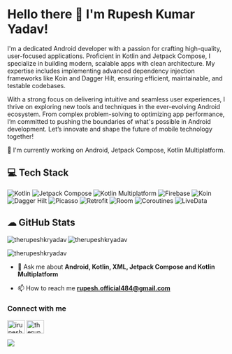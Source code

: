 # Hello there 👋 I'm Rupesh Kumar Yadav!

I'm a dedicated Android developer with a passion for crafting high-quality, user-focused applications. Proficient in Kotlin and Jetpack Compose, I specialize in building modern, scalable apps with clean architecture. My expertise includes implementing advanced dependency injection frameworks like Koin and Dagger Hilt, ensuring efficient, maintainable, and testable codebases.

With a strong focus on delivering intuitive and seamless user experiences, I thrive on exploring new tools and techniques in the ever-evolving Android ecosystem. From complex problem-solving to optimizing app performance, I’m committed to pushing the boundaries of what's possible in Android development. Let’s innovate and shape the future of mobile technology together!

🌱 I'm currently working on Android, Jetpack Compose, Kotlin Multiplatform.

## 💻 Tech Stack
![Kotlin](https://img.shields.io/badge/kotlin-43853D.svg?style=for-the-badge&logo=kotlin&logoColor=white) ![Jetpack Compose](https://img.shields.io/badge/jetpack_compose-39457E.svg?style=for-the-badge&logo=jetpack-compose&logoColor=white) ![Kotlin Multiplatform](https://img.shields.io/badge/KMM-35495E?&style=for-the-badge&logo=kotlin&logoColor=white) ![Firebase](https://img.shields.io/badge/firebase-%23039BE5.svg?style=for-the-badge&logo=firebase) ![Koin](https://img.shields.io/badge/Koin-6DB33F.svg?style=for-the-badge&logo=kotlin&logoColor=white) ![Dagger Hilt](https://img.shields.io/badge/Dagger%20Hilt-7B42BC.svg?style=for-the-badge&logo=dagger&logoColor=white) ![Picasso](https://img.shields.io/badge/Picasso-0A9EDC.svg?style=for-the-badge&logo=android&logoColor=white) ![Retrofit](https://img.shields.io/badge/Retrofit-4D4D4D.svg?style=for-the-badge&logo=android&logoColor=white) ![Room](https://img.shields.io/badge/Room-4285F4.svg?style=for-the-badge&logo=android&logoColor=white) ![Coroutines](https://img.shields.io/badge/Coroutines-0095D5.svg?style=for-the-badge&logo=kotlin&logoColor=white) ![LiveData](https://img.shields.io/badge/LiveData-F58220.svg?style=for-the-badge&logo=android&logoColor=white)

## ☁ GitHub Stats

<p><img align="left" src="https://github-readme-stats.vercel.app/api/top-langs?username=therupeshkryadav&show_icons=true&theme=prussian&locale=en&layout=compact" alt="therupeshkryadav" /></p>

<p><img align="center" src="https://github-readme-stats.vercel.app/api?username=therupeshkryadav&show_icons=true&theme=prussian&hide_border=false&include_all_commits=true&count_private=false" alt="therupeshkryadav" /></p>

<p><img align="center" src="https://github-readme-streak-stats.herokuapp.com/?user=therupeshkryadav&show_icons=true&theme=prussian&locale=en&layout=compact" alt="therupeshkryadav" /></p>

- 💬 Ask me about **Android, Kotlin, XML, Jetpack Compose and Kotlin Multiplatform**

- 📫 How to reach me **rupesh.official484@gmail.com**

<h3 align="left">Connect with me</h3>
<p align="left">
  <a href="https://twitter.com/irupeshkryadav" target="blank"><img align="center" src="https://raw.githubusercontent.com/rahuldkjain/github-profile-readme-generator/master/src/images/icons/Social/twitter.svg" alt="irupeshkryadav" height="30" width="40" /></a>
  <a href="https://linkedin.com/in/therupeshkryadav" target="blank"><img align="center" src="https://raw.githubusercontent.com/rahuldkjain/github-profile-readme-generator/master/src/images/icons/Social/linked-in-alt.svg" alt="therupeshkryadav" height="30" width="40" /></a>
</p>

[![](https://visitcount.itsvg.in/api?id=therupeshkryadav&icon=0&color=1)](https://visitcount.itsvg.in)
